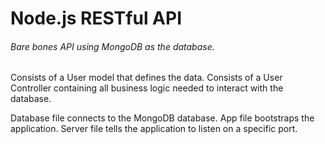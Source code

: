 # Node.js RESTful API

###### Bare bones API using MongoDB as the database.

Consists of a User model that defines the data. 
Consists of a User Controller containing all business logic needed to interact with the database.

Database file connects to the MongoDB database.
App file bootstraps the application.
Server file tells the application to listen on a specific port. 
